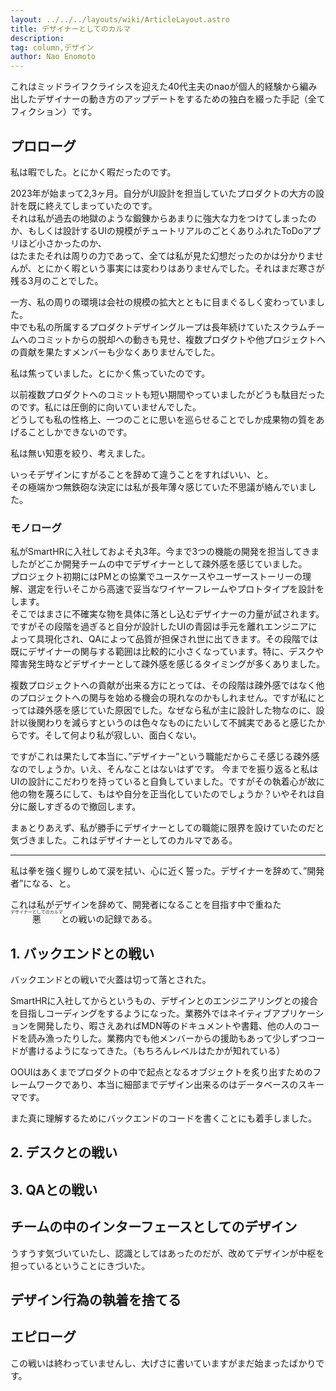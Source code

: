 ```yaml
---
layout: ../../../layouts/wiki/ArticleLayout.astro
title: デザイナーとしてのカルマ
description:
tag: column,デザイン
author: Nao Enomoto
---
```


これはミッドライフクライシスを迎えた40代主夫のnaoが個人的経験から編み出したデザイナーの動き方のアップデートをするための独白を綴った手記（全てフィクション）です。

## プロローグ

私は暇でした。とにかく暇だったのです。

2023年が始まって2,3ヶ月。自分がUI設計を担当していたプロダクトの大方の設計を既に終えてしまっていたのです。  
それは私が過去の地獄のような鍛錬からあまりに強大な力をつけてしまったのか、もしくは設計するUIの規模がチュートリアルのごとくありふれたToDoアプリほど小さかったのか、  
はたまたそれは周りの力であって、全ては私が見た幻想だったのかは分かりませんが、とにかく暇という事実には変わりはありませんでした。それはまだ寒さが残る3月のことでした。

一方、私の周りの環境は会社の規模の拡大とともに目まぐるしく変わっていました。  
中でも私の所属するプロダクトデザイングループは長年続けていたスクラムチームへのコミットからの脱却への動きも見せ、複数プロダクトや他プロジェクトへの貢献を果たすメンバーも少なくありませんでした。

私は焦っていました。とにかく焦っていたのです。  

以前複数プロダクトへのコミットも短い期間やっていましたがどうも駄目だったのです。私には圧倒的に向いていませんでした。  
どうしても私の性格上、一つのことに思いを巡らせることでしか成果物の質をあげることしかできないのです。

私は無い知恵を絞り、考えました。

いっそデザインにすがることを辞めて違うことをすればいい、と。  
その極端かつ無鉄砲な決定には私が長年薄々感じていた不思議が絡んでいました。

### モノローグ

私がSmartHRに入社しておよそ丸3年。今まで3つの機能の開発を担当してきましたがどこか開発チームの中でデザイナーとして疎外感を感じていました。  
プロジェクト初期にはPMとの協業でユースケースやユーザーストーリーの理解、選定を行いそこから高速で妥当なワイヤーフレームやプロトタイプを設計をします。  
そこではまさに不確実な物を具体に落とし込むデザイナーの力量が試されます。ですがその段階を過ぎると自分が設計したUIの青図は手元を離れエンジニアによって具現化され、QAによって品質が担保され世に出てきます。その段階では既にデザイナーの関与する範囲は比較的に小さくなっています。特に、デスクや障害発生時などデザイナーとして疎外感を感じるタイミングが多くありました。

複数プロジェクトへの貢献が出来る方にとっては、その段階は疎外感ではなく他のプロジェクトへの関与を始める機会の現れなのかもしれません。ですが私にとっては疎外感を感じていた原因でした。なぜなら私が主に設計した物なのに、設計以後関わりを減らすというのは色々なものにたいして不誠実であると感じたからです。そして何より私が寂しい、面白くない。

ですがこれは果たして本当に、”デザイナー”という職能だからこそ感じる疎外感なのでしょうか。いえ、そんなことはないはずです。
今までを振り返ると私はUIの設計にこだわりを持っていると自負していました。ですがその執着心が故に他の物を蔑ろにして、もはや自分を正当化していたのでしょうか？いやそれは自分に厳しすぎるので撤回します。

まぁとりあえず、私が勝手にデザイナーとしての職能に限界を設けていたのだと気づきました。これはデザイナーとしてのカルマである。

***

私は拳を強く握りしめて涙を拭い、心に近く誓った。デザイナーを辞めて、”開発者”になる、と。

これは私がデザインを辞めて、開発者になることを目指す中で重ねた<ruby>悪<rp>（</rp><rt>デザイナーとしてのカルマ</rt><rp>）</rp></ruby>との戦いの記録である。

## 1. バックエンドとの戦い
バックエンドとの戦いで火蓋は切って落とされた。

SmartHRに入社してからというもの、デザインとのエンジニアリングとの接合を目指しコーディングをするようになった。業務外ではネイティブアプリケーションを開発したり、暇さえあればMDN等のドキュメントや書籍、他の人のコードを読み漁ったりした。業務内でも他メンバーからの援助もあって少しずつコードが書けるようになってきた。（もちろんレベルはたかが知れている）




OOUIはあくまでプロダクトの中で起点となるオブジェクトを炙り出すためのフレームワークであり、本当に細部までデザイン出来るのはデータベースのスキーマです。

また真に理解するためにバックエンドのコードを書くことにも着手しました。

## 2. デスクとの戦い

## 3. QAとの戦い

## チームの中のインターフェースとしてのデザイン
うすうす気づいていたし、認識としてはあったのだが、改めてデザインが中枢を担っているということにきづいた。

## デザイン行為の執着を捨てる

## エピローグ
この戦いは終わっていませんし、大げさに書いていますがまだ始まったばかりです。